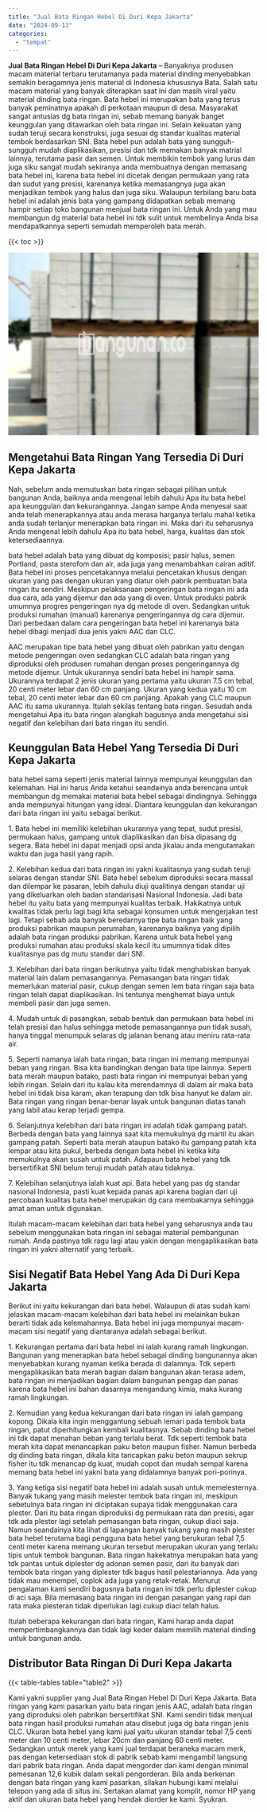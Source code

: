 ```yaml
---
title: "Jual Bata Ringan Hebel Di Duri Kepa Jakarta"
date: "2024-09-13"
categories: 
  - "tempat"
---
```


**Jual Bata Ringan Hebel Di Duri Kepa Jakarta** – Banyaknya produsen macam material terbaru terutamanya pada material dinding menyebabkan semakin beragamnya jenis material di Indonesia khususnya Bata. Salah satu macam material yang banyak diterapkan saat ini dan masih viral yaitu material dinding bata ringan. Bata hebel ini merupakan bata yang terus banyak peminatnya apakah di perkotaan maupun di desa. Masyarakat sangat antusias dg bata ringan ini, sebab memang banyak banget keunggulan yang ditawarkan oleh bata ringan ini. Selain kekuatan yang sudah teruji secara konstruksi, juga sesuai dg standar kualitas material tembok berdasarkan SNI. Bata hebel pun adalah bata yang sungguh-sungguh mudah diaplikasikan, presisi dan tdk memakan banyak matrial lainnya, terutama pasir dan semen. Untuk membikin tembok yang lurus dan juga siku sangat mudah sekiranya anda membuatnya dengan memasang bata hebel ini, karena bata hebel ini dicetak dengan permukaan yang rata dan sudut yang presisi, karenanya ketika memasangnya juga akan menjadikan tembok yang halus dan juga siku. Walaupun terbilang baru bata hebel ini adalah jenis bata yang gampang didapatkan sebab memang hampir setiap toko bangunan menjual bata ringan ini. Untuk Anda yang mau membangun dg material bata hebel ini tdk sulit untuk membelinya Anda bisa mendapatkannya seperti semudah memperoleh bata merah.

{{< toc >}}

![Jual Bata Ringan Hebel Di Duri Kepa Jakarta](/images/jual-hebel-murah-12.png)

## Mengetahui Bata Ringan Yang Tersedia Di Duri Kepa Jakarta

Nah, sebelum anda memutuskan bata ringan sebagai pilihan untuk bangunan Anda, baiknya anda mengenal lebih dahulu Apa itu bata hebel apa keunggulan dan kekurangannya. Jangan sampe Anda menyesal saat anda telah menerapkannya atau anda merasa harganya terlalu mahal ketika anda sudah terlanjur menerapkan bata ringan ini. Maka dari itu seharusnya Anda mengenal lebih dahulu Apa itu bata hebel, harga, kualitas dan stok ketersediaannya.

bata hebel adalah bata yang dibuat dg komposisi; pasir halus, semen Portland, pasta sterofom dan air, ada juga yang menambahkan cairan aditif. Bata hebel ini proses pencetakannya melalui pencetakan khusus dengan ukuran yang pas dengan ukuran yang diatur oleh pabrik pembuatan bata ringan itu sendiri. Meskipun pelaksanaan pengeringan bata ringan ini ada dua cara, ada yang dijemur dan ada yang di oven. Untuk produksi pabrik umumnya progres pengeringan nya dg metode di oven. Sedangkan untuk produksi rumahan (manual) karenanya pengeringannya dg cara dijemur. Dari perbedaan dalam cara pengeringan bata hebel ini karenanya bata hebel dibagi menjadi dua jenis yakni AAC dan CLC.

AAC merupakan tipe bata hebel yang dibuat oleh pabrikan yaitu dengan metode pengeringan oven sedangkan CLC adalah bata ringan yang diproduksi oleh produsen rumahan dengan proses pengeringannya dg metode dijemur. Untuk ukurannya sendiri bata hebel ini hampir sama. Ukurannya terdapat 2 jenis ukuran yang pertama yaitu ukuran 7.5 cm tebal, 20 centi meter lebar dan 60 cm panjang. Ukuran yang kedua yaitu 10 cm tebal, 20 centi meter lebar dan 60 cm panjang. Apakah yang CLC maupun AAC itu sama ukurannya. Itulah sekilas tentang bata ringan. Sesudah anda mengetahui Apa itu bata ringan alangkah bagusnya anda mengetahui sisi negatif dan kelebihan dari bata ringan itu sendiri.

## Keunggulan Bata Hebel Yang Tersedia Di Duri Kepa Jakarta

bata hebel sama seperti jenis material lainnya mempunyai keunggulan dan kelemahan. Hal ini harus Anda ketahui seandainya anda berencana untuk membangun dg memakai material bata hebel sebagai dindingnya. Sehingga anda mempunyai hitungan yang ideal. Diantara keunggulan dan kekurangan dari bata ringan ini yaitu sebagai berikut.

1\. Bata hebel ini memiliki kelebihan ukurannya yang tepat, sudut presisi, permukaan halus, gampang untuk diaplikasikan dan bisa dipasang dg segera. Bata hebel ini dapat menjadi opsi anda jikalau anda mengutamakan waktu dan juga hasil yang rapih.

2\. Kelebihan kedua dari bata ringan ini yakni kualitasnya yang sudah teruji selaras dengan standar SNI. Bata hebel sebelum diproduksi secara massal dan dilempar ke pasaran, lebih dahulu diuji qualitinya dengan standar uji yang dikeluarkan oleh badan standarisasi Nasional Indonesia. Jadi bata hebel itu yaitu bata yang mempunyai kualitas terbaik. Hakikatnya untuk kwalitas tidak perlu lagi bagi kita sebagai konsumen untuk mengerjakan test lagi. Tetapi sebab ada banyak beredarnya tipe bata ringan baik yang produksi pabrikan maupun perumahan, karenanya baiknya yang dipilih adalah bata ringan produksi pabrikan. Karena untuk bata hebel yang produksi rumahan atau produksi skala kecil itu umumnya tidak dites kualitasnya pas dg mutu standar dari SNI.

3\. Kelebihan dari bata ringan berikutnya yaitu tidak menghabiskan banyak material lain dalam pemasangannya. Pemasangan bata ringan tidak memerlukan material pasir, cukup dengan semen lem bata ringan saja bata ringan telah dapat diaplikasikan. Ini tentunya menghemat biaya untuk membeli pasir dan juga semen.

4\. Mudah untuk di pasangkan, sebab bentuk dan permukaan bata hebel ini telah presisi dan halus sehingga metode pemasangannya pun tidak susah, hanya tinggal menumpuk selaras dg jalanan benang atau meniru rata-rata air.

5\. Seperti namanya ialah bata ringan, bata ringan ini memang mempunyai beban yang ringan. Bisa kita bandingkan dengan bata tipe lainnya. Seperti bata merah maupun batako, pasti bata ringan ini mempunyai beban yang lebih ringan. Selain dari itu kalau kita merendamnya di dalam air maka bata hebel ini tidak bisa karam, akan terapung dan tdk bisa hanyut ke dalam air. Bata ringan yang ringan benar-benar layak untuk bangunan diatas tanah yang labil atau kerap terjadi gempa.

6\. Selanjutnya kelebihan dari bata ringan ini adalah tidak gampang patah. Berbeda dengan bata yang lainnya saat kita memukulnya dg martil itu akan gampang patah. Seperti bata merah ataupun batako itu gampang patah kita lempar atau kita pukul, berbeda dengan bata hebel ini ketika kita memukulnya akan susah untuk patah. Adapaun bata hebel yang tdk bersertifikat SNI belum teruji mudah patah atau tidaknya.

7\. Kelebihan selanjutnya ialah kuat api. Bata hebel yang pas dg standar nasional Indonesia, pasti kuat kepada panas api karena bagian dari uji percobaan kualitas bata hebel merupakan dg cara membakarnya sehingga amat aman untuk digunakan.

Itulah macam-macam kelebihan dari bata hebel yang seharusnya anda tau sebelum menggunakan bata ringan ini sebagai material pembangunan rumah. Anda pastinya tdk ragu lagi atau yakin dengan mengaplikasikan bata ringan ini yakni alternatif yang terbaik.

## Sisi Negatif Bata Hebel Yang Ada Di Duri Kepa Jakarta

Berikut ini yaitu kekurangan dari bata hebel. Walaupun di atas sudah kami jelaskan macam-macam kelebihan dari bata hebel ini melainkan bukan berarti tidak ada kelemahannya. Bata hebel ini juga mempunyai macam-macam sisi negatif yang diantaranya adalah sebagai berikut.

1\. Kekurangan pertama dari bata hebel ini ialah kurang ramah lingkungan. Bangunan yang menerapkan bata hebel sebagai dinding bangunannya akan menyebabkan kurang nyaman ketika berada di dalamnya. Tdk seperti mengaplikasikan bata merah bagian dalam bangunan akan terasa adem, bata ringan ini menjadikan bagian dalam bangunan pengap dan panas karena bata hebel ini bahan dasarnya mengandung kimia, maka kurang ramah lingkungan.

2\. Kemudian yang kedua kekurangan dari bata ringan ini ialah gampang kopong. Dikala kita ingin menggantung sebuah lemari pada tembok bata ringan, patut diperhitungkan kembali kualitasnya. Sebab dinding bata hebel ini tdk dapat menahan beban yang terlalu berat. Tdk seperti tembok bata merah kita dapat menancapkan paku beton maupun fisher. Namun berbeda dg dinding bata ringan, dikala kita tancapkan paku beton maupun sekrup fisher itu tdk menancap dg kuat, mudah copot dan mudah sempal karena memang bata hebel ini yakni bata yang didalamnya banyak pori-porinya.

3\. Yang ketiga sisi negatif bata hebel ini adalah susah untuk memelesternya. Banyak tukang yang masih melester tembok bata ringan ini, meskipun sebetulnya bata ringan ini diciptakan supaya tidak menggunakan cara plester. Dari itu bata ringan diproduksi dg permukaan rata dan presisi, agar tdk ada plester lagi setelah pemasangan bata ringan, cukup diaci saja. Namun seandainya kita lihat di lapangan banyak tukang yang masih plester bata hebel terutama bagi pengguna bata hebel yang berukuran tebal 7,5 centi meter karena memang ukuran tersebut merupakan ukuran yang terlalu tipis untuk tembok bangunan. Bata ringan hakekatnya merupakan bata yang tdk pantas untuk diplester dg adonan semen pasir, dari itu banyak dari tembok bata ringan yang diplester tdk bagus hasil pelestariannya. Ada yang tidak mau menempel, coplok ada juga yang retak-retak. Menurut pengalaman kami sendiri bagusnya bata ringan ini tdk perlu diplester cukup di aci saja. Bila memasang bata ringan ini dengan pasangan yang rapi dan rata maka plesteran tidak diperlukan lagi cukup diaci telah halus.

Itulah beberapa kekurangan dari bata ringan, Kami harap anda dapat mempertimbangkannya dan tidak lagi keder dalam memilih material dinding untuk bangunan anda.

## Distributor Bata Ringan Di Duri Kepa Jakarta

{{< table-tables table="table2" >}}

Kami yakni supplier yang Jual Bata Ringan Hebel Di Duri Kepa Jakarta. Bata ringan yang kami pasarkan yaitu bata ringan jenis AAC, adalah bata ringan yang diproduksi oleh pabrikan bersertifikat SNI. Kami sendiri tidak menjual bata ringan hasil produksi rumahan atau disebut juga dg bata ringan jenis CLC. Ukuran bata hebel yang kami jual yaitu ukuran standar tebal 7,5 centi meter dan 10 centi meter, lebar 20cm dan panjang 60 centi meter. Sedangkan untuk merek yang kami jual terdapat beraneka macam merk, pas dengan ketersediaan stok di pabrik sebab kami mengambil langsung dari pabrik bata ringan. Anda dapat mengorder dari kami dengan minimal pemesanan 12,6 kubik dalam sekali pengorderan. Bila anda berkenan dengan bata ringan yang kami pasarkan, silakan hubungi kami melalui telepon yang ada di situs ini. Sertakan alamat yang komplit, nomor HP yang aktif dan ukuran bata hebel yang hendak diorder ke kami. Syukran.
